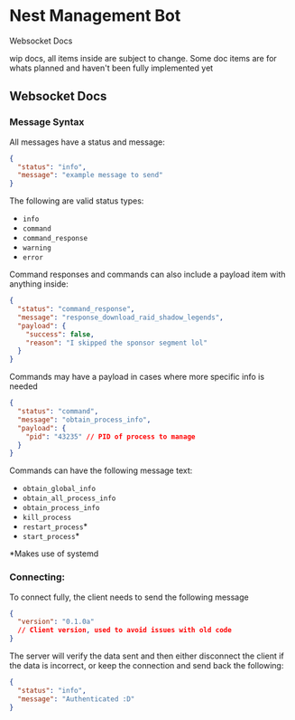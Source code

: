 # Nest Management Bot
Websocket Docs

wip docs, all items inside are subject to change. Some doc items are for whats planned and haven't been fully implemented yet


## Websocket Docs
### Message Syntax
All messages have a status and message:
```json
{
  "status": "info",
  "message": "example message to send"
}
```

The following are valid status types:
- `info`
- `command`
- `command_response`
- `warning`
- `error`

Command responses and commands can also include a payload item with anything inside:
```json
{
  "status": "command_response",
  "message": "response_download_raid_shadow_legends",
  "payload": {
    "success": false,
    "reason": "I skipped the sponsor segment lol"
  }
}
```
Commands may have a payload in cases where more specific info is needed
```json
{
  "status": "command",
  "message": "obtain_process_info",
  "payload": {
    "pid": "43235" // PID of process to manage
  }
}
```

Commands can have the following message text:
- `obtain_global_info`
- `obtain_all_process_info`
- `obtain_process_info`
- `kill_process`
- `restart_process`*
- `start_process`*

*Makes use of systemd

### Connecting:
To connect fully, the client needs to send the following message
```json
{
  "version": "0.1.0a"
  // Client version, used to avoid issues with old code
}
```

The server will verify the data sent and then either disconnect the client if the data is incorrect, or keep the connection and send back the following:
```json
{
  "status": "info",
  "message": "Authenticated :D"
}
```